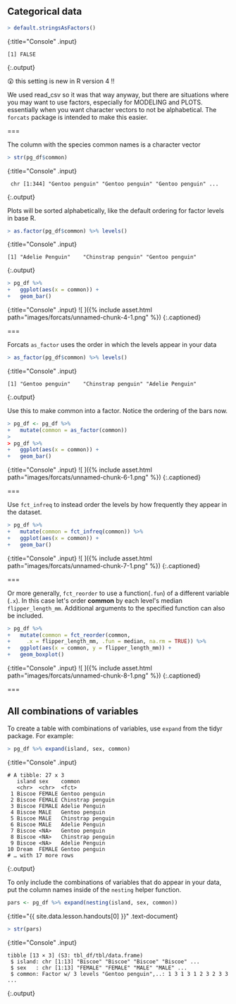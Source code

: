 ---
---

## Categorical data



~~~r
> default.stringsAsFactors()
~~~
{:title="Console" .input}


~~~
[1] FALSE
~~~
{:.output}


😲 this setting is new in R version 4 !!

We used read_csv so it was that way anyway, but there are situations where you may want to use factors, especially for MODELING and PLOTS. essentially when you want character vectors to not be alphabetical. The `forcats` package is intended to make this easier.

===

The column with the species common names is a character vector



~~~r
> str(pg_df$common)
~~~
{:title="Console" .input}


~~~
 chr [1:344] "Gentoo penguin" "Gentoo penguin" "Gentoo penguin" ...
~~~
{:.output}


Plots will be sorted alphabetically, like the default ordering for factor levels in base R.



~~~r
> as.factor(pg_df$common) %>% levels()
~~~
{:title="Console" .input}


~~~
[1] "Adelie Penguin"    "Chinstrap penguin" "Gentoo penguin"   
~~~
{:.output}




~~~r
> pg_df %>% 
+   ggplot(aes(x = common)) +
+   geom_bar()
~~~
{:title="Console" .input}
![ ]({% include asset.html path="images/forcats/unnamed-chunk-4-1.png" %})
{:.captioned}

===

Forcats `as_factor` uses the order in which the levels appear in your data



~~~r
> as_factor(pg_df$common) %>% levels()
~~~
{:title="Console" .input}


~~~
[1] "Gentoo penguin"    "Chinstrap penguin" "Adelie Penguin"   
~~~
{:.output}


Use this to make common into a factor. Notice the ordering of the bars now.



~~~r
> pg_df <- pg_df %>% 
+   mutate(common = as_factor(common))
> 
> pg_df %>% 
+   ggplot(aes(x = common)) +
+   geom_bar()
~~~
{:title="Console" .input}
![ ]({% include asset.html path="images/forcats/unnamed-chunk-6-1.png" %})
{:.captioned}


===

Use `fct_infreq` to instead order the levels by how frequently they appear in the dataset.



~~~r
> pg_df %>% 
+   mutate(common = fct_infreq(common)) %>%
+   ggplot(aes(x = common)) +
+   geom_bar()
~~~
{:title="Console" .input}
![ ]({% include asset.html path="images/forcats/unnamed-chunk-7-1.png" %})
{:.captioned}

===

Or more generally, `fct_reorder` to use a function(`.fun`) of a different variable (`.x`). In this case let's order **common** by each level's median `flipper_length_mm`. Additional arguments to the specified function can also be included. 



~~~r
> pg_df %>% 
+   mutate(common = fct_reorder(common, 
+     .x = flipper_length_mm, .fun = median, na.rm = TRUE)) %>%
+   ggplot(aes(x = common, y = flipper_length_mm)) +
+   geom_boxplot()
~~~
{:title="Console" .input}
![ ]({% include asset.html path="images/forcats/unnamed-chunk-8-1.png" %})
{:.captioned}

===

## All combinations of variables

To create a table with combinations of variables, use `expand` from the tidyr package. For example:



~~~r
> pg_df %>% expand(island, sex, common)
~~~
{:title="Console" .input}


~~~
# A tibble: 27 x 3
   island sex    common           
   <chr>  <chr>  <fct>            
 1 Biscoe FEMALE Gentoo penguin   
 2 Biscoe FEMALE Chinstrap penguin
 3 Biscoe FEMALE Adelie Penguin   
 4 Biscoe MALE   Gentoo penguin   
 5 Biscoe MALE   Chinstrap penguin
 6 Biscoe MALE   Adelie Penguin   
 7 Biscoe <NA>   Gentoo penguin   
 8 Biscoe <NA>   Chinstrap penguin
 9 Biscoe <NA>   Adelie Penguin   
10 Dream  FEMALE Gentoo penguin   
# … with 17 more rows
~~~
{:.output}


To only include the combinations of variables that do appear in your data, put the column names inside of the `nesting` helper function.



~~~r
pars <- pg_df %>% expand(nesting(island, sex, common))
~~~
{:title="{{ site.data.lesson.handouts[0] }}" .text-document}



~~~r
> str(pars)
~~~
{:title="Console" .input}


~~~
tibble [13 × 3] (S3: tbl_df/tbl/data.frame)
 $ island: chr [1:13] "Biscoe" "Biscoe" "Biscoe" "Biscoe" ...
 $ sex   : chr [1:13] "FEMALE" "FEMALE" "MALE" "MALE" ...
 $ common: Factor w/ 3 levels "Gentoo penguin",..: 1 3 1 3 1 2 3 2 3 3 ...
~~~
{:.output}





